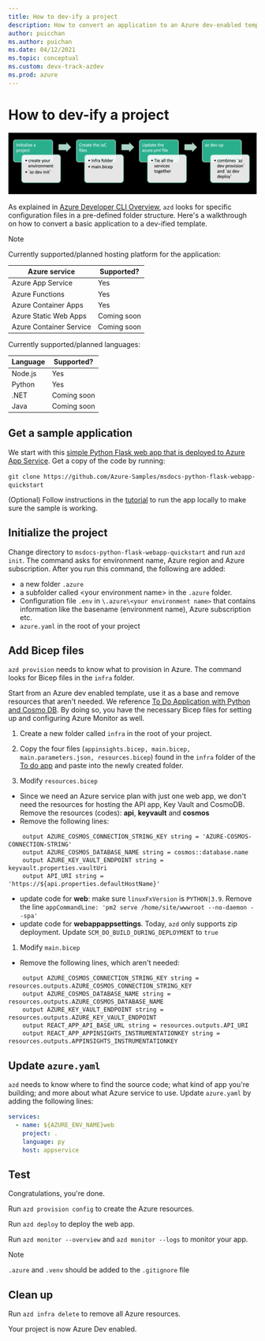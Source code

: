 ```yaml
---
title: How to dev-ify a project
description: How to convert an application to an Azure dev-enabled template.
author: puicchan
ms.author: puichan
ms.date: 04/12/2021
ms.topic: conceptual
ms.custom: devx-track-azdev
ms.prod: azure
---
```

# How to dev-ify a project

!["Dev-ify"](media/how-to-devify-a-project/dev-ify.png)

As explained in [Azure Developer CLI Overview](azure-dev-cli-overview.md), `azd` looks for specific configuration files in a pre-defined folder structure. Here's a walkthrough on how to convert a basic application to a dev-ified template.

> [!NOTE]
> Currently supported/planned hosting platform for the application:
>
> | Azure service      | Supported? |
> | ----------- | ----------- |
> | Azure App Service | Yes  |
> | Azure Functions  | Yes |
> | Azure Container Apps    | Yes |
> | Azure Static Web Apps  | Coming soon |
> | Azure Container Service | Coming soon |
>
> Currently supported/planned languages:
>
> | Language      | Supported? |
> | ----------- | ----------- |
> | Node.js | Yes  |
> | Python    | Yes |
> | .NET | Coming soon |
> | Java | Coming soon |

## Get a sample application
We start with this [simple Python Flask web app that is deployed to Azure App Service](/azure/app-service/quickstart-python?tabs=flask%2Cwindows%2Cazure-portal%2Cterminal-bash%2Cvscode-deploy%2Cdeploy-instructions-azportal%2Cdeploy-instructions-zip-azcli). Get a copy of the code by running:

`git clone https://github.com/Azure-Samples/msdocs-python-flask-webapp-quickstart`

(Optional) Follow instructions in the [tutorial](/azure/app-service/quickstart-python?tabs=flask%2Cwindows%2Cazure-portal%2Cterminal-bash%2Cvscode-deploy%2Cdeploy-instructions-azportal%2Cdeploy-instructions-zip-azcli#1---sample-application) to run the app locally to make sure the sample is working.

## Initialize the project

Change directory to `msdocs-python-flask-webapp-quickstart` and run `azd init`. The command asks for environment name, Azure region and Azure subscription. After you run this command, the following are added: 

- a new folder `.azure` 
- a subfolder called &lt;your environment name&gt; in the `.azure` folder. 
- Configuration file `.env` in `\.azure\<your environment name>` that contains information like the basename (environment name), Azure subscription etc.
- `azure.yaml` in the root of your project

## Add Bicep files

`azd provision` needs to know what to provision in Azure. The command looks for Bicep files in the `infra` folder.

Start from an Azure dev enabled template, use it as a base and remove resources that aren't needed. We reference [To Do Application with Python and Cosmo DB](https://github.com/Azure-Samples/todo-python-mongo). By doing so, you have the necessary Bicep files for setting up and configuring Azure Monitor as well. 

1. Create a new folder called `infra` in the root of your project. 
1. Copy the four files (`appinsights.bicep, main.bicep, main.parameters.json, resources.bicep`) found in the `infra` folder of the  [To do app](https://github.com/Azure-Samples/todo-python-mongo) and paste into the newly created folder.

1. Modify `resources.bicep`

- Since we need an Azure service plan with just one web app, we don't need the resources for hosting the API app, Key Vault and CosmoDB. Remove the resources (codes): **api**, **keyvault** and **cosmos**
- Remove the following lines:

``` bicep
    output AZURE_COSMOS_CONNECTION_STRING_KEY string = 'AZURE-COSMOS-CONNECTION-STRING'
    output AZURE_COSMOS_DATABASE_NAME string = cosmos::database.name
    output AZURE_KEY_VAULT_ENDPOINT string = keyvault.properties.vaultUri    
    output API_URI string = 'https://${api.properties.defaultHostName}'
```

- update code for **web**: make sure `linuxFxVersion` is `PYTHON|3.9`. Remove the line `appCommandLine: 'pm2 serve /home/site/wwwroot --no-daemon --spa'`
- update code for **webappappsettings**. Today, `azd` only supports zip deployment. Update `SCM_DO_BUILD_DURING_DEPLOYMENT` to `true`

1. Modify `main.bicep`

- Remove the following lines, which aren't needed:

``` bicep
    output AZURE_COSMOS_CONNECTION_STRING_KEY string = resources.outputs.AZURE_COSMOS_CONNECTION_STRING_KEY
    output AZURE_COSMOS_DATABASE_NAME string = resources.outputs.AZURE_COSMOS_DATABASE_NAME
    output AZURE_KEY_VAULT_ENDPOINT string = resources.outputs.AZURE_KEY_VAULT_ENDPOINT
    output REACT_APP_API_BASE_URL string = resources.outputs.API_URI
    output REACT_APP_APPINSIGHTS_INSTRUMENTATIONKEY string = resources.outputs.APPINSIGHTS_INSTRUMENTATIONKEY
```

## Update `azure.yaml`

`azd` needs to know where to find the source code; what kind of app you're building; and more about what Azure service to use. Update `azure.yaml` by adding the following lines:

```yml
services:
  - name: ${AZURE_ENV_NAME}web
    project: .
    language: py
    host: appservice
```

## Test

Congratulations, you're done. 

Run `azd provision config` to create the Azure resources.

Run `azd deploy` to deploy the web app.

Run `azd monitor --overview` and `azd monitor --logs` to monitor your app.

> [!NOTE]
> `.azure` and `.venv` should be added to the `.gitignore` file

## Clean up

Run `azd infra delete` to remove all Azure resources.

Your project is now Azure Dev enabled.